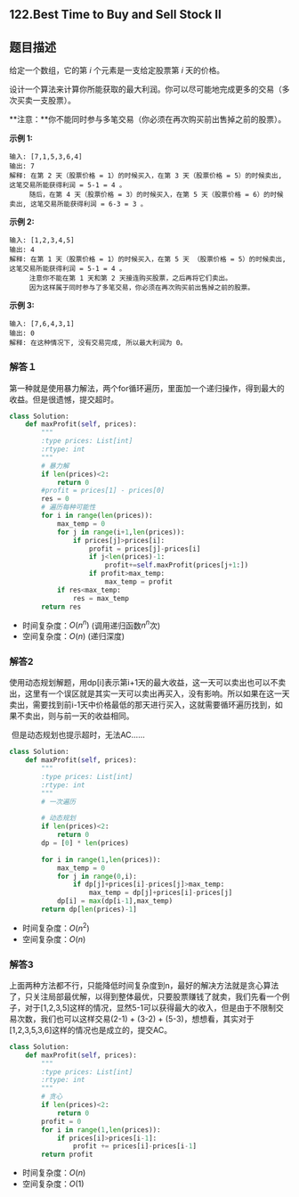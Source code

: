 ## 122.Best Time to Buy and Sell Stock II

## 题目描述

给定一个数组，它的第 *i* 个元素是一支给定股票第 *i* 天的价格。

设计一个算法来计算你所能获取的最大利润。你可以尽可能地完成更多的交易（多次买卖一支股票）。

**注意：**你不能同时参与多笔交易（你必须在再次购买前出售掉之前的股票）。

**示例 1:**

```
输入: [7,1,5,3,6,4]
输出: 7
解释: 在第 2 天（股票价格 = 1）的时候买入，在第 3 天（股票价格 = 5）的时候卖出, 这笔交易所能获得利润 = 5-1 = 4 。
     随后，在第 4 天（股票价格 = 3）的时候买入，在第 5 天（股票价格 = 6）的时候卖出, 这笔交易所能获得利润 = 6-3 = 3 。
```

**示例 2:**

```
输入: [1,2,3,4,5]
输出: 4
解释: 在第 1 天（股票价格 = 1）的时候买入，在第 5 天 （股票价格 = 5）的时候卖出, 这笔交易所能获得利润 = 5-1 = 4 。
     注意你不能在第 1 天和第 2 天接连购买股票，之后再将它们卖出。
     因为这样属于同时参与了多笔交易，你必须在再次购买前出售掉之前的股票。
```

**示例 3:**

```
输入: [7,6,4,3,1]
输出: 0
解释: 在这种情况下, 没有交易完成, 所以最大利润为 0。
```

### 解答１

​	第一种就是使用暴力解法，两个for循环遍历，里面加一个递归操作，得到最大的收益。但是很遗憾，提交超时。

```python
class Solution:
    def maxProfit(self, prices):
        """
        :type prices: List[int]
        :rtype: int
        """
        # 暴力解
        if len(prices)<2:
            return 0
        #profit = prices[1] - prices[0]
        res = 0
        # 遍历每种可能性
        for i in range(len(prices)):
            max_temp = 0
            for j in range(i+1,len(prices)):
                if prices[j]>prices[i]:
                    profit = prices[j]-prices[i]
                    if j<len(prices)-1:
                        profit+=self.maxProfit(prices[j+1:])
                    if profit>max_temp:
                        max_temp = profit
            if res<max_temp:
                res = max_temp
        return res
```

- 时间复杂度：$O(n^n)$ (调用递归函数$n^n$次)
- 空间复杂度：$O(n)$  (递归深度)



### 解答2

​	使用动态规划解题，用dp[i]表示第i+1天的最大收益，这一天可以卖出也可以不卖出，这里有一个误区就是其实一天可以卖出再买入，没有影响。所以如果在这一天卖出，需要找到前i-1天中价格最低的那天进行买入，这就需要循环遍历找到，如果不卖出，则与前一天的收益相同。

​	但是动态规划也提示超时，无法AC……

```python
class Solution:
    def maxProfit(self, prices):
        """
        :type prices: List[int]
        :rtype: int
        """
        # 一次遍历
        
        # 动态规划
        if len(prices)<2:
            return 0
        dp = [0] * len(prices)
        
        for i in range(1,len(prices)):
            max_temp = 0
            for j in range(0,i):
                if dp[j]+prices[i]-prices[j]>max_temp:
                    max_temp = dp[j]+prices[i]-prices[j]
            dp[i] = max(dp[i-1],max_temp)
        return dp[len(prices)-1]
```

- 时间复杂度：$O(n^2)$
- 空间复杂度：$O(n)$ 



### 解答3

​	上面两种方法都不行，只能降低时间复杂度到n，最好的解决方法就是贪心算法了，只关注局部最优解，以得到整体最优，只要股票赚钱了就卖，我们先看一个例子，对于[1,2,3,5]这样的情况，显然5-1可以获得最大的收入，但是由于不限制交易次数，我们也可以这样交易(2-1) + (3-2) + (5-3)，想想看，其实对于[1,2,3,5,3,6]这样的情况也是成立的，提交AC。

```python
class Solution:
    def maxProfit(self, prices):
        """
        :type prices: List[int]
        :rtype: int
        """
        # 贪心
        if len(prices)<2:
            return 0
        profit = 0
        for i in range(1,len(prices)):
            if prices[i]>prices[i-1]:
                profit += prices[i]-prices[i-1]
        return profit
```

- 时间复杂度：$O(n)$
- 空间复杂度：$O(1)$ 